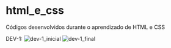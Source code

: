 # html_e_css
Códigos desenvolvidos durante o aprendizado de HTML e CSS

DEV-1: 
![dev-1_inicial](https://github.com/avlisesolrac/html_e_css/assets/9914439/f221482c-0cdf-4a3c-9e2f-c5f192d8e857)
![dev-1_final](https://github.com/avlisesolrac/html_e_css/assets/9914439/2e346c88-5f0a-452e-a60a-aee01c13b2be)
